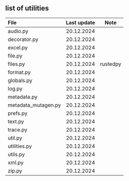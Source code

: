 ## list of utilities

| File         | Last update | Note      |
| :----------- | :---------: | :-------: |
| audio.py     | 20.12.2024  | |
| decorator.py | 20.12.2024  | |
| excel.py     | 20.12.2024  | |
| file.py      | 20.12.2024  | |
| files.py     | 20.12.2024  | rustedpy  |
| format.py    | 20.12.2024  | |
| globals.py   | 20.12.2024  | |
| log.py       | 20.12.2024  | |
| metadata.py  | 20.12.2024  | |
| metadata_mutagen.py | 20.12.2024 | |
| prefs.py     | 20.12.2024  | |
| text.py      | 20.12.2024  | |
| trace.py     | 20.12.2024  | |
| util.py      | 20.12.2024  | |
| utilities.py | 20.12.2024  | |
| utils.py     | 20.12.2024  | |
| xml.py       | 20.12.2024  | |
| zip.py       | 20.12.2024  | |
